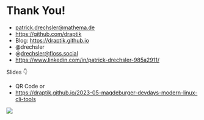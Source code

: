 # Thank You!

- <mdi-email /> patrick.drechsler@mathema.de
- <logos-github-icon /> https://github.com/draptik
- <mdi-web /> Blog: https://draptik.github.io
- <logos-twitter /> @drechsler
- <logos-mastodon-icon /> @drechsler@floss.social
- <logos-linkedin-icon /> https://www.linkedin.com/in/patrick-drechsler-985a2911/

Slides 👇

- QR Code or
- https://draptik.github.io/2023-05-magdeburger-devdays-modern-linux-cli-tools

<img
  class="absolute top-10 right-30 h-70"
  src="/images/slides-mddevdays.png"
/>
